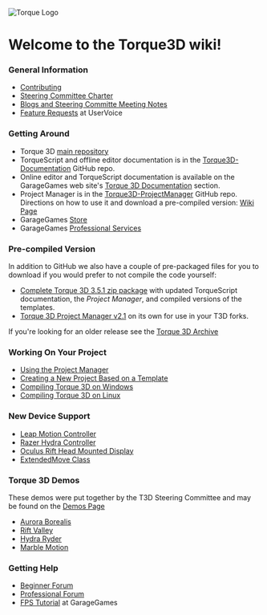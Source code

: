 ![Torque Logo](http://static.garagegames.com/static/pg/logokits/Torque-Logo_H.png)

# Welcome to the Torque3D wiki!

### General Information
* [Contributing](wiki/Contributing)
* [Steering Committee Charter](wiki/Steering-Committee-Charter)
* [Blogs and Steering Committe Meeting Notes](wiki/Blogs-and-Meeting-Notes)
* [Feature Requests](https://garagegames.uservoice.com) at UserVoice

### Getting Around
* Torque 3D [main repository](https://github.com/GarageGames/Torque3D)
* TorqueScript and offline editor documentation is in the [Torque3D-Documentation](https://github.com/GarageGames/Torque3D-Documentation) GitHub repo.
* Online editor and TorqueScript documentation is available on the GarageGames web site's [Torque 3D Documentation](http://www.garagegames.com/documentation/torque-3d) section.
* Project Manager is in the [Torque3D-ProjectManager](https://github.com/GarageGames/Torque3D-ProjectManager) GitHub repo.  Directions on how to use it and download a pre-compiled version: [Wiki Page](wiki/Project-Manager)
* GarageGames [Store](http://www.garagegames.com/products)
* GarageGames [Professional Services](http://services.garagegames.com/)

### Pre-compiled Version
In addition to GitHub we also have a couple of pre-packaged files for you to download if you would prefer to not compile the code yourself:
 
* [Complete Torque 3D 3.5.1 zip package](http://mit.garagegames.com/Torque3D-3-5-1.zip) with updated TorqueScript documentation, the *Project Manager*, and compiled versions of the templates.
* [Torque 3D Project Manager v2.1](http://mit.garagegames.com/T3DProjectManager-2-1.zip) on its own for use in your T3D forks.

If you're looking for an older release see the [Torque 3D Archive](wiki/Torque-3D-Archive)

### Working On Your Project
* [Using the Project Manager](wiki/Project-Manager)
* [Creating a New Project Based on a Template](wiki/Creating-a-New-Project-Based-on-a-Template)
* [Compiling Torque 3D on Windows](wiki/Compiling-Torque-3D-on-Windows)
* [Compiling Torque 3D on Linux](wiki/Compiling-Torque-3D-on-Linux)

### New Device Support
* [Leap Motion Controller](wiki/Leap-Motion)
* [Razer Hydra Controller](wiki/Razer-Hydra)
* [Oculus Rift Head Mounted Display](wiki/Oculus-Rift)
* [ExtendedMove Class](wiki/ExtendedMove-Class)

### Torque 3D Demos
These demos were put together by the T3D Steering Committee and may be found on the [Demos Page](Demos)
* [Aurora Borealis](wiki/Aurora-Borealis-Demo)
* [Rift Valley](wiki/Rift-Valley-Demo)
* [Hydra Ryder](wiki/Hydra-Ryder-Demo)
* [Marble Motion](wiki/Marble-Motion-Demo)

### Getting Help
* [Beginner Forum](http://www.garagegames.com/community/forums/73)
* [Professional Forum](http://www.garagegames.com/community/forums/63)
* [FPS Tutorial](http://www.garagegames.com/products/torque-3d/fps) at GarageGames
